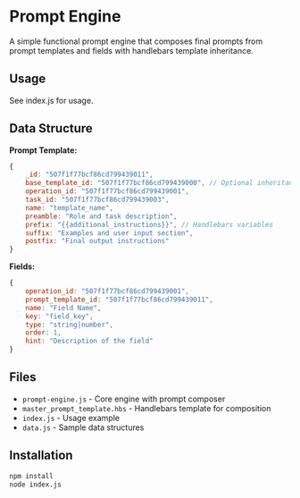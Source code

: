 # Prompt Engine

A simple functional prompt engine that composes final prompts from prompt templates and fields with handlebars template inheritance.

## Usage

See index.js for usage.

## Data Structure

**Prompt Template:**
```javascript
{
    _id: "507f1f77bcf86cd799439011",
    base_template_id: "507f1f77bcf86cd799439000", // Optional inheritance
    operation_id: "507f1f77bcf86cd799439001",
    task_id: "507f1f77bcf86cd799439003",
    name: "template_name",
    preamble: "Role and task description",
    prefix: "{{additional_instructions}}", // Handlebars variables
    suffix: "Examples and user input section",
    postfix: "Final output instructions"
}
```

**Fields:**
```javascript
{
    operation_id: "507f1f77bcf86cd799439001",
    prompt_template_id: "507f1f77bcf86cd799439011",
    name: "Field Name",
    key: "field_key",
    type: "string|number",
    order: 1,
    hint: "Description of the field"
}
```

## Files

- `prompt-engine.js` - Core engine with prompt composer
- `master_prompt_template.hbs` - Handlebars template for composition
- `index.js` - Usage example
- `data.js` - Sample data structures

## Installation

```bash
npm install
node index.js
``` 